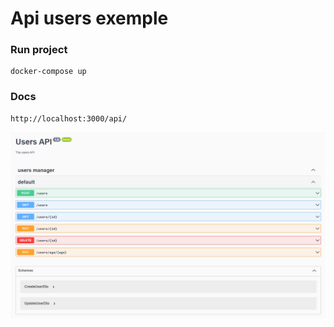 # Api users exemple

### Run project

```
docker-compose up
```

### Docs

```
http://localhost:3000/api/
```

![alt text](docs/swagger.png)
